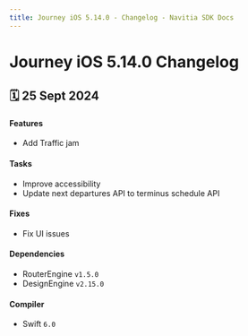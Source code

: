 ```yaml
---
title: Journey iOS 5.14.0 - Changelog - Navitia SDK Docs
---
```


# Journey iOS 5.14.0 Changelog

<h2>🗓 25 Sept 2024</h2>

#### Features
- Add Traffic jam

#### Tasks
- Improve accessibility
- Update next departures API to terminus schedule API

#### Fixes
- Fix UI issues

#### Dependencies
- RouterEngine `v1.5.0`
- DesignEngine `v2.15.0`

#### Compiler
- Swift `6.0`